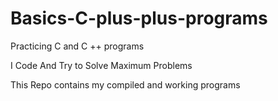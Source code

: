 # Basics-C-plus-plus-programs
Practicing C  and C ++ programs 


I Code And Try to Solve  Maximum Problems 


This Repo contains my compiled and working programs 
